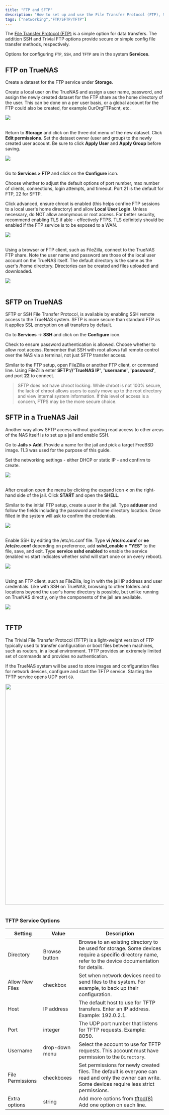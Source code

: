 ```yaml
---
title: "FTP and SFTP"
description: "How to set up and use the File Transfer Protocol (FTP), Secure File Transfer Protocol (SFTP), and Trivial File Transfer Protocol (TFTP)."
tags: ["networking","FTP/SFTP/TFTP"]
---
```


The [File Transfer Protocol (FTP)](https://tools.ietf.org/html/rfc959) is a simple option for data transfers.
The addition SSH and Trivial FTP options provide secure or simple config file transfer methods, respectively.

Options for configuring `FTP`, `SSH`, and `TFTP` are in the system **Services**.

## FTP on TrueNAS

Create a dataset for the FTP service under **Storage**.

Create a local user on the TrueNAS and assign a user name, password, and assign the newly created dataset for the FTP share as the home directory of the user. This can be done on a per user basis, or a global account for the FTP could also be created, for example OurOrgFTPacnt, etc.

<img src="/images/adduser_TN.png">
<br><br>

Return to **Storage** and click on the three dot menu of the new dataset. Click **Edit permissions**. Set the dataset owner (user and group) to the newly created user account. Be sure to click **Apply User** and **Apply Group** before saving.

<img src="/images/editDSpermissions.png">
<br><br>

Go to **Services > FTP** and click on the **Configure** icon.

Choose whether to adjust the default options of port number, max number of clients, connections, login attempts, and timeout. Port 21 is the default for FTP, 22 for SFTP.

Click advanced, ensure chroot is enabled (this helps confine FTP sessions to a local user's home directory) and allow **Local User Login**. Unless necessary, do NOT allow anonymous or root access. For better security, recommend enabling TLS if able - effectively FTPS. TLS definitely should be enabled if the FTP service is to be exposed to a WAN.

<img src="/images/FTPoptions.png">
<br><br>

Using a browser or FTP client, such as FileZilla, connect to the TrueNAS FTP share. Note the user name and password are those of the local user account on the TrueNAS itself. The default directory is the same as the user's /home directory. Directories can be created and files uploaded and downloaded.

<img src="/images/FTP_FZ.png">
<br><br>

## SFTP on TrueNAS

SFTP or SSH File Transfer Protocol, is available by enabling SSH remote access to the TrueNAS system. SFTP is more secure than standard FTP as it applies SSL encryption on all transfers by default.

Go to **Services** -> **SSH** and click on the **Configure** icon.

Check to ensure password authentication is allowed. Choose whether to allow root access. Remember that SSH with root allows full remote control over the NAS via a terminal, not just SFTP transfer access. 

Similar to the FTP setup, open FileZilla or another FTP client, or command line. Using FileZilla enter **SFTP://'TrueNAS IP'**, **'username'**, **'password'**, and port **22** to connect. 

> SFTP does not have chroot locking.
  While chroot is not 100% secure, the lack of chroot allows users to easily move up to the root directory and view internal system information.
  If this level of access is a concern, FTPS may be the more secure choice.

## SFTP in a TrueNAS Jail

Another way allow SFTP access without granting read access to other areas of the NAS itself is to set up a jail and enable SSH.

Go to **Jails > Add**. Provide a name for the jail and pick a target FreeBSD image. 11.3 was used for the purpose of this guide.

Set the networking settings - either DHCP or static IP - and confirm to create. 

<img src="/images/jailnetwork.png">
<br><br>

After creation open the menu by clicking the expand icon **<** on the right-hand side of the jail. Click **START** and open the **SHELL**. 

Similar to the initial FTP setup, create a user in the jail. Type **adduser** and follow the fields including the password and home directory location. Once filled in the system will ask to confirm the credentials.

<img src="/images/dduser_jail.png">
<br><br>

Enable SSH by editing the /etc/rc.conf file. Type **vi /etc/rc.conf** or **ee /etc/rc.conf** depending on preference, add **sshd_enable = "YES"** to the file, save, and exit. Type **service sshd enabled** to enable the service (enabled vs start indicates whether sshd will start once or on every reboot). 

<img src="/images/edit_rcconf.png">
<br><br>

Using an FTP client, such as FileZilla, log in with the jail IP address and user credentials. Like with SSH on TrueNAS, browsing to other folders and locations beyond the user's home directory is possible, but unlike running on TrueNAS directly, only the components of the jail are available.

<img src="/images/jailSFTP_FZ.png">
<br><br>

## TFTP

The Trivial File Transfer Protocol (TFTP) is a light-weight version of FTP typically used to transfer configuration or boot files between machines, such as routers, in a local environment. TFTP provides an extremely limited set of commands and provides no authentication.

If the TrueNAS system will be used to store images and configuration files for network devices, configure and start the TFTP service.
Starting the TFTP service opens UDP port `69`.

<img src="/images/TN-12.0-services-tftp.png" width='700px'>
<br><br>

### TFTP Service Options

| Setting          | Value          | Description                                                                                                                                            |
|------------------|----------------|--------------------------------------------------------------------------------------------------------------------------------------------------------|
| Directory        | Browse button  | Browse to an existing directory to be used for storage. Some devices require a specific directory name, refer to the device documentation for details. |
| Allow New Files  | checkbox       | Set when network devices need to send files to the system. For example, to back up their configuration.                                                |
| Host             | IP address     | The default host to use for TFTP transfers. Enter an IP address. Example: 192.0.2.1.                                                                   |
| Port             | integer        | The UDP port number that listens for TFTP requests. Example: 8050.                                                                                     |
| Username         | drop-down menu | Select the account to use for TFTP requests. This account must have permission to the `Directory`.                                                     |
| File Permissions | checkboxes     | Set permissions for newly created files. The default is everyone can read and only the owner can write. Some devices require less strict permissions.  |
| Extra options    | string         | Add more options from [tftpd(8)](https://www.freebsd.org/cgi/man.cgi?query=tftpd) Add one option on each line.                             
